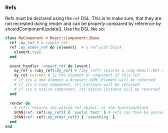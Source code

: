 ### Refs
Refs must be declared using the `ref` DSL. This is to make sure, that they are not recreated during render and can be properly
compared by reference by shouldComponentUpdate(). Use the DSL like so:
```ruby
class MyComponent < React::Component::Base
  ref :my_ref # a simple ref
  ref :my_other_ref do |element|  # a ref with block
    element.type
  end
  
  event_handler :report_ref do |event|
    my_ref = ruby_ref(:my_ref) # ruby_ref() returns a ruby React::Ref object
    my_ref.current # is the element or component of this ref
    # if its a dom element a Browser::DOM::Element will be returned
    # if its a ruby component, its instance will be returned
    # if its a native component, its native instance will be returned 
  end
  
  render do
    # ref() returns the native ref object, or the function/block
    SPAN(ref: ref(:my_ref)) { 'useful text' } # refs can then be passed as prop
    SPAN(ref: ref(:my_other_ref)) { 'something' }
  end
end
```
